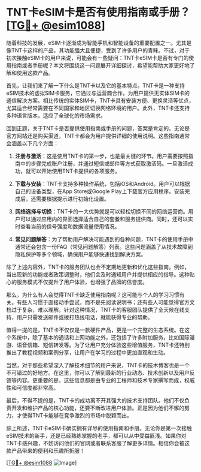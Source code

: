 # TNT卡eSIM卡是否有使用指南或手册？[[TG💪+ @esim1088](https://t.me/s/esim1088)]

随着科技的发展，eSIM卡逐渐成为智能手机和智能设备的重要配置之一。尤其是像TNT卡这样的产品，其功能强大且便捷，受到了许多用户的青睐。不过，对于初次接触eSIM卡的用户来说，可能会有一些疑问：TNT卡eSIM卡是否有专门的使用指南或者手册呢？本文将围绕这一问题展开详细探讨，希望能帮助大家更好地了解和使用这款产品。

首先，让我们来了解一下什么是TNT卡以及它的基本特点。TNT卡是一种支持eSIM技术的虚拟SIM卡服务，它通过与运营商合作，为用户提供无实体SIM卡的通信解决方案。相比传统的实体SIM卡，TNT卡具有安装方便、更换灵活等优点，尤其适合经常需要在不同国家和地区切换网络环境的用户。此外，TNT卡还支持多种语言版本，适应了全球化的市场需求。

回到正题，关于TNT卡是否提供使用指南或手册的问题，答案是肯定的。无论是官方网站还是购买渠道，TNT卡都会为用户提供详细的使用说明。这些指南通常会涵盖以下几个方面：

1. **注册与激活**：这是使用TNT卡的第一步，也是最关键的环节。用户需要按照指南中的步骤完成账户注册，并通过短信或邮件等方式获取激活码。一旦激活成功，就可以开始使用TNT卡提供的各项服务。

2. **下载与安装**：TNT卡支持多种操作系统，包括iOS和Android。用户可以根据自己的设备类型，在App Store或Google Play上下载官方应用程序。安装完成后，还需要根据提示进行初始化设置。

3. **网络选择与切换**：TNT卡的一大优势就是可以轻松切换不同的网络运营商。用户可以通过应用内的界面选择适合自己的套餐和服务提供商。同时，还可以实时查看当前的信号强度和数据流量使用情况。

4. **常见问题解答**：为了帮助用户解决可能遇到的各种问题，TNT卡的使用手册中通常还会包含一份FAQ（常见问题解答）列表。这些问题涵盖了从技术故障到隐私保护等多个领域，确保用户能够快速找到解决方案。

除了上述内容外，TNT卡的服务团队也会不定期地更新和优化这些指南。例如，当出现新的功能或者政策调整时，他们会及时通知用户并提供相应的指导。这种贴心的服务模式不仅提升了用户体验，也增强了品牌的信誉度。

那么，为什么有人会觉得TNT卡缺乏使用指南呢？这可能与个人的学习习惯有关。有些人习惯于直接动手尝试，而不是先阅读说明书；还有些人可能觉得官方文档过于复杂，难以理解。针对这种情况，TNT卡的客服团队提供了全天候在线支持，用户只需发送邮件或拨打热线电话，就能获得专业的帮助。

值得一提的是，TNT卡不仅仅是一款硬件产品，更是一个完整的生态系统。在这个系统中，除了基本的通话和上网功能之外，还包括了许多附加服务，比如国际漫游、语音信箱、短信转发等。为了让用户充分体验这些增值服务，TNT卡还特别推出了教程视频和案例分享，让用户在学习的过程中更加直观和生动。

当然，对于那些希望深入了解技术细节的用户来说，TNT卡的技术博客也是一个不可错过的好地方。在这里，你可以了解到最新的行业动态、技术创新以及用户反馈等内容。更重要的是，这些信息都是由专业的工程师和技术专家撰写而成，权威性和可信度都非常高。

最后，不得不提的是，TNT卡的成功离不开其强大的技术支持团队。他们不仅负责开发和维护产品的核心功能，还要不断改进用户体验。正是因为他们不懈的努力，才使得TNT卡能够在竞争激烈的市场中脱颖而出。

综上所述，TNT卡eSIM卡确实拥有详尽的使用指南和手册。无论你是第一次接触eSIM技术的新手，还是已经熟练掌握的老手，都可以从中受益匪浅。如果你对TNT卡感兴趣，不妨访问他们的官网或者联系客服了解更多详情。相信你会被这款产品带来的便利和乐趣所折服！

[[TG💪+ @esim1088](https://t.me/s/esim1088) ![Image](https://i.postimg.cc/4NQfJmqS/Snipaste-2025-05-13-00-14-12.png)]